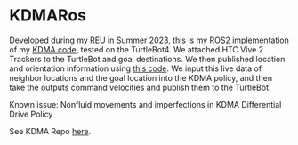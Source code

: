 # KDMARos
Developed during my REU in Summer 2023, this is my ROS2 implementation of my [KDMA code]([url](https://github.com/SumanthPandiri/KDMA)), tested on the TurtleBot4. We attached HTC Vive 2 Trackers to the TurtleBot and goal destinations. We then published location and orientation information using [this code]([url](https://github.com/ydhadix/vivetracker_ros)). We input this live data of neighbor locations and the goal location into the KDMA policy, and then take the outputs command velocities and publish them to the TurtleBot. 

Known issue: Nonfluid movements and imperfections in KDMA Differential Drive Policy

See KDMA Repo [here](https://github.com/SumanthPandiri/KDMA).

